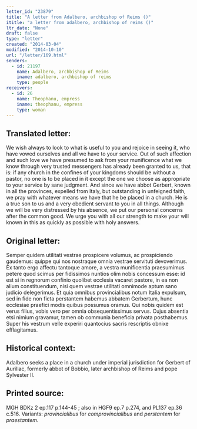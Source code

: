 ```yaml
---
letter_id: "23879"
title: "A letter from Adalbero, archbishop of Reims ()"
ititle: "a letter from adalbero, archbishop of reims ()"
ltr_date: "None"
draft: false
type: "letter"
created: "2014-03-04"
modified: "2014-10-10"
url: "/letter/169.html"
senders:
  - id: 21197
    name: Adalbero, archbishop of Reims
    iname: adalbero, archbishop of reims
    type: people
receivers:
  - id: 26
    name: Theophanu, empress
    iname: theophanu, empress
    type: woman
---
```

<h2> Translated letter:</h2>We wish always to look to what is useful to you and rejoice in seeing it, who have vowed ourselves and all we have to your service.  Out of such affection and such love we have presumed to ask from your munificence what we know through very trusted messengers has already been granted to us, that is:  if any church in the confines of your kingdoms should be without a pastor, no one is to be placed in it except the one we choose as appropriate to your service by sane judgment.  And since we have abbot Gerbert, known in all the provinces, expelled from Italy, but outstanding in unfeigned faith, we pray with whatever means we have that he be placed in a church.  He is a true son to us and a very obedient servant to you in all things.  Although we will be very distressed by his absence, we put our personal concerns after the common good.  We urge you with all our strength to make your will known in this as quickly as possible with holy answers.
<h2 class="mt-4"> Original letter:</h2>Semper quidem utilitati vestrae prospicere volumus, ac prospiciendo gaudemus: quippe qui nos nostraque omnia vestrae servituti devoverimus. Ex tanto ergo affectu tantoque amore, a vestra munificentia praesumimus petere quod scimus per fidissimos nuntios olim nobis concessum esse: id est si in regnorum confinio quolibet ecclesia vacaret pastore, in ea non alium constituendum, nisi quem vestrae utilitati omnimode aptum sano judicio delegerimus. Et quia omnibus provincialibus notum Italia expulsum, sed in fide non ficta perstantem habemus abbatem Gerbertum, hunc ecclesiae praefici modis quibus possumus oramus. Qui nobis quidem est verus filius, vobis vero per omnia obsequentissimus servus. Cujus absentia etsi nimium gravamur, tamen ob communia beneficia privata posthabemus. Super his vestrum velle experiri quantocius sacris rescriptis obnixe efflagitamus.
<h2 class="mt-4"> Historical context:</h2>Adalbero seeks a place in a church under imperial jurisdiction for Gerbert of Aurillac, formerly abbot of Bobbio, later archbishop of Reims and pope Sylvester II.
<h2 class="mt-4"> Printed source:</h2><p>MGH BDKz 2 ep.117 p.144-45 ; also in HGF9 ep.7 p.274, and PL137 ep.36 c.516. Variants: <em>provincialibus</em> for <em>comprovincialibus</em>&nbsp;and <em>perstantem</em> for <em>praestantem</em>.</p>